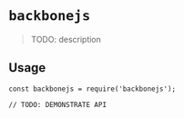 # `backbonejs`

> TODO: description

## Usage

```
const backbonejs = require('backbonejs');

// TODO: DEMONSTRATE API
```
